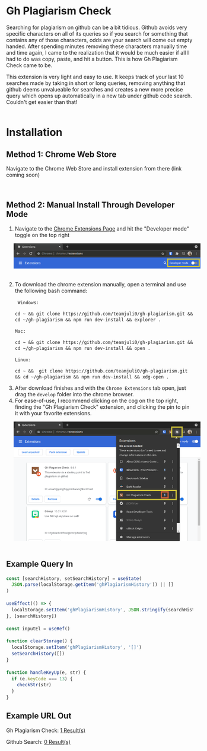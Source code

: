 # Gh Plagiarism Check

Searching for plagiarism on github can be a bit tidious. Github avoids very specific characters on all of its queries so if you search for something that contains any of those characters, odds are your search will come out empty handed. After spending minutes removing these characters manually time and time again, I came to the realization that it would be much easier if all I had to do was copy, paste, and hit a button. This is how Gh Plagiarism Check came to be.

This extension is very light and easy to use. It keeps track of your last 10 searches made by taking in short or long queries, removing anything that github deems unvalueable for searches and creates a new more precise query which opens up automatically in a new tab under github code search. Couldn't get easier than that!
<br>
<br>

# Installation

## Method 1: Chrome Web Store

Navigate to the Chrome Web Store and install extension from there (link coming soon)

<br>

## Method 2: Manual Install Through Developer Mode

1. Navigate to the [Chrome Extensions Page](chrome://extensions/) and hit the "Developer mode" toggle on the top right

<img src="./step-1.png" style="width:650px; margin-left: 20px;" />
<br>
<br>

2. To download the chrome extension manually, open a terminal and use the following bash command:

   ` Windows:`

   ```
   cd ~ && git clone https://github.com/teamjuli0/gh-plagiarism.git && cd ~/gh-plagiarism && npm run dev-install && explorer .
   ```

   `Mac:`

   ```
   cd ~ && git clone https://github.com/teamjuli0/gh-plagiarism.git && cd ~/gh-plagiarism && npm run dev-install && open .
   ```

   `Linux:`

   ```
   cd ~ &&  git clone https://github.com/teamjuli0/gh-plagiarism.git && cd ~/gh-plagiarism && npm run dev-install && xdg-open .
   ```

3) After download finishes and with the `Chrome Extensions` tab open, just drag the `develop` folder into the chrome browser.
4) For ease-of-use, I recommend clicking on the cog on the top right, finding the "Gh Plagiarism Check" extension, and clicking the pin to pin it with your favorite extensions.

<img src="./step-2.png" style="width:650px; margin-left: 20px;" />
<br>
<br>

## Example Query In

```javascript
const [searchHistory, setSearchHistory] = useState(
  JSON.parse(localStorage.getItem('ghPlagiarismHistory')) || []
)

useEffect(() => {
  localStorage.setItem('ghPlagiarismHistory', JSON.stringify(searchHistory))
}, [searchHistory])

const inputEl = useRef()

function clearStorage() {
  localStorage.setItem('ghPlagiarismHistory', '[]')
  setSearchHistory([])
}

function handleKeyUp(e, str) {
  if (e.keyCode === 13) {
    checkStr(str)
  }
}
```

## Example URL Out

Gh Plagiarism Check: [1 Result(s)](https://github.com/search?q=const+searchHistory+setSearchHistory+useState+JSON+parse+localStorage+getItem+ghPlagiarismHistory+useEffect+localStorage+setItem+ghPlagiarismHistory+JSON+stringify+searchHistory+searchHistory+const+inputEl+useRef+function+clearStorage+localStorage+setItem+ghPlagiarismHistory+setSearchHistory+function+handleKeyUp+e+str+if+e+keyCode+13+checkStr+str&type=code)

Github Search: [0 Result(s)](https://github.com/search?q=https%3A%2F%2Fgithub.com%2Fsearch%3Fq%3Dconst%2BsearchHistory%2BsetSearchHistory%2BuseState%2BJSON%2Bparse%2BlocalStorage%2BgetItem%2BghPlagiarismHistory%2BuseEffect%2BlocalStorage%2BsetItem%2BghPlagiarismHistory%2BJSON%2Bstringify%2BsearchHistory%2BsearchHistory%2Bconst%2BinputEl%2BuseRef%2Bfunction%2BclearStorage%2BlocalStorage%2BsetItem%2BghPlagiarismHistory%2BsetSearchHistory%2Bfunction%2BhandleKeyUp%2Be%2Bstr%2Bif%2Be%2BkeyCode%2B13%2BcheckStr%2Bstr%26type%3Dcode&type=code)
